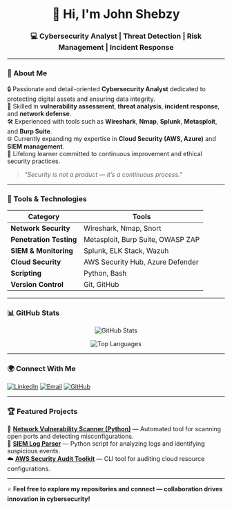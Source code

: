 <h1 align="center">👋 Hi, I'm John Shebzy</h1>
<h3 align="center">💻 Cybersecurity Analyst | Threat Detection | Risk Management | Incident Response</h3>

---

### 🧠 About Me  
🔒 Passionate and detail-oriented **Cybersecurity Analyst** dedicated to protecting digital assets and ensuring data integrity.  
🚀 Skilled in **vulnerability assessment**, **threat analysis**, **incident response**, and **network defense**.  
🛠️ Experienced with tools such as **Wireshark**, **Nmap**, **Splunk**, **Metasploit**, and **Burp Suite**.  
🌐 Currently expanding my expertise in **Cloud Security (AWS, Azure)** and **SIEM management**.  
📘 Lifelong learner committed to continuous improvement and ethical security practices.  

> *"Security is not a product — it’s a continuous process."*

---

### 🧰 Tools & Technologies  

| Category | Tools |
|-----------|-------|
| **Network Security** | Wireshark, Nmap, Snort |
| **Penetration Testing** | Metasploit, Burp Suite, OWASP ZAP |
| **SIEM & Monitoring** | Splunk, ELK Stack, Wazuh |
| **Cloud Security** | AWS Security Hub, Azure Defender |
| **Scripting** | Python, Bash |
| **Version Control** | Git, GitHub |

---

### 📊 GitHub Stats  

<p align="center">
  <img src="https://github-readme-stats.vercel.app/api?username=johnshebzypr&show_icons=true&theme=radical" alt="GitHub Stats" />
</p>

<p align="center">
  <img src="https://github-readme-stats.vercel.app/api/top-langs/?username=johnshebzypr&layout=compact&theme=radical" alt="Top Languages" />
</p>

---

### 🌍 Connect With Me  

<p align="left">
<a href="https://www.linkedin.com/in/your-linkedin-profile/" target="_blank"><img src="https://img.shields.io/badge/LinkedIn-blue?style=for-the-badge&logo=linkedin" alt="LinkedIn"/></a>
<a href="mailto:your-email@example.com"><img src="https://img.shields.io/badge/Email-red?style=for-the-badge&logo=gmail&logoColor=white" alt="Email"/></a>
<a href="https://github.com/johnshebzypr"><img src="https://img.shields.io/badge/GitHub-grey?style=for-the-badge&logo=github" alt="GitHub"/></a>
</p>

---

### 🏆 Featured Projects  
🔐 [**Network Vulnerability Scanner (Python)**](#) — Automated tool for scanning open ports and detecting misconfigurations.  
🧩 [**SIEM Log Parser**](#) — Python script for analyzing logs and identifying suspicious events.  
☁️ [**AWS Security Audit Toolkit**](#) — CLI tool for auditing cloud resource configurations.

---

⭐ **Feel free to explore my repositories and connect — collaboration drives innovation in cybersecurity!**  
